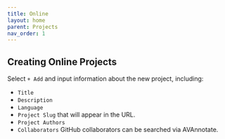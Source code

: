 ```yaml
---
title: Online
layout: home
parent: Projects
nav_order: 1
---
```

## Creating Online Projects
Select `+ Add` and input information about the new project, including: 
- `Title`
- `Description`
- `Language`
- `Project Slug` that will appear in the URL.
- `Project Authors`
- `Collaborators` GitHub collaborators can be searched via AVAnnotate.

